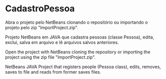 # CadastroPessoa
Abra o projeto pelo NetBeans clonando o repositório ou importando o projeto pelo zip "ImportProject.zip".

Projeto NetBeans em JAVA que cadastra pessoas (classe Pessoa), edita, exclui, salva em arquivo e lê arquivos salvos anteriores.

Open the project with NetBeans cloning the repository or importing the project using the zip file "ImportProject.zip".

NetBeans JAVA Project that registers people (Pessoa class), edits, removes, saves to file and reads from former saves files.
